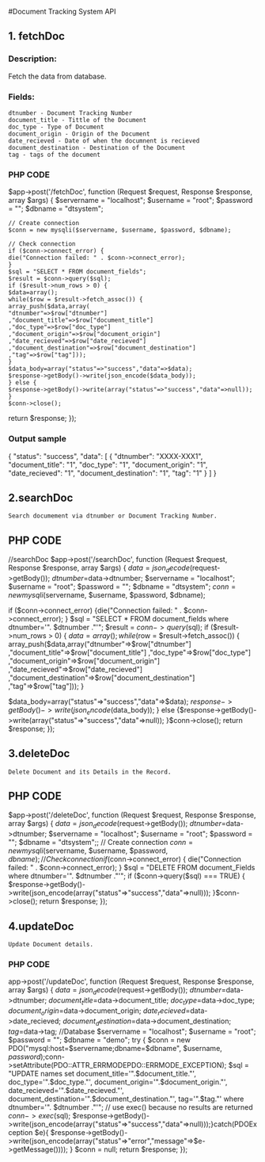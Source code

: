 #Document Tracking System API



## 1. fetchDoc

### Description:
Fetch the data from database.

### Fields:
    dtnumber - Document Tracking Number
    document_title - Tittle of the Document
    doc_type - Type of Document 
    document_origin - Origin of the Document
    date_recieved - Date of when the documnent is recieved
    document_destination - Destination of the Document
    tag - tags of the document


### PHP CODE


$app->post('/fetchDoc', function (Request $request, Response $response, array $args) {
    $servername = "localhost";
    $username = "root";
    $password = "";
    $dbname = "dtsystem";
    
    // Create connection
    $conn = new mysqli($servername, $username, $password, $dbname);
    
    // Check connection
    if ($conn->connect_error) {
    die("Connection failed: " . $conn->connect_error);
    }
    $sql = "SELECT * FROM document_fields";
    $result = $conn->query($sql);
    if ($result->num_rows > 0) {
    $data=array();
    while($row = $result->fetch_assoc()) {
    array_push($data,array(
    "dtnumber"=>$row["dtnumber"]
    ,"document_title"=>$row["document_title"]
    ,"doc_type"=>$row["doc_type"]
    ,"document_origin"=>$row["document_origin"]
    ,"date_recieved"=>$row["date_recieved"]
    ,"document_destination"=>$row["document_destination"]
    ,"tag"=>$row["tag"]));
    }
    $data_body=array("status"=>"success","data"=>$data);
    $response->getBody()->write(json_encode($data_body));
    } else {
    $response->getBody()->write(array("status"=>"success","data"=>null));
    }
    $conn->close();
return $response;
});

### Output sample
{
    "status": "success",
    "data": [
        {
            "dtnumber": "XXXX-XXX1",
            "document_title": "1",
            "doc_type": "1",
            "document_origin": "1",
            "date_recieved": "1",
            "document_destination": "1",
            "tag": "1"
        }
    ]
}

## 2.searchDoc
    Search documement via dtnumber or Document Tracking Number.

## PHP CODE
//searchDoc
$app->post('/searchDoc', function (Request $request, Response $response, array $args) {
$data=json_decode($request->getBody());
$dtnumber =$data->dtnumber;
$servername = "localhost";
$username = "root";
$password = "";
$dbname = "dtsystem";
$conn = new mysqli($servername, $username, $password, $dbname);

if ($conn->connect_error) {die("Connection failed: " . $conn->connect_error);
}
$sql = "SELECT * FROM document_fields where dtnumber='". $dtnumber ."'";
$result = $conn->query($sql);
if ($result->num_rows > 0) {
$data=array();while($row = $result->fetch_assoc()) {
array_push($data,array("dtnumber"=>$row["dtnumber"]
,"document_title"=>$row["document_title"]
,"doc_type"=>$row["doc_type"]
,"document_origin"=>$row["document_origin"]
,"date_recieved"=>$row["date_recieved"]
,"document_destination"=>$row["document_destination"]
,"tag"=>$row["tag"]));
}

$data_body=array("status"=>"success","data"=>$data);
$response->getBody()->write(json_encode($data_body));
} else {$response->getBody()->write(array("status"=>"success","data"=>null));
}$conn->close();
return $response;
});





## 3.deleteDoc
    Delete Document and its Details in the Record.


## PHP CODE
$app->post('/deleteDoc', function (Request $request, Response $response, array $args) {
$data=json_decode($request->getBody());
$dtnumber =$data->dtnumber;
$servername = "localhost";
$username = "root";
$password = "";
$dbname = "dtsystem";;
// Create connection
$conn = new mysqli($servername, $username, $password, $dbname);
// Check connection
if ($conn->connect_error) {
die("Connection failed: " . $conn->connect_error);
}
$sql = "DELETE FROM document_Fields where dtnumber='". $dtnumber ."'";
if ($conn->query($sql) === TRUE) {
    $response->getBody()->write(json_encode(array("status"=>"success","data"=>null)));
}$conn->close();
return $response;
});




## 4.updateDoc
    Update Document details.


### PHP CODE


app->post('/updateDoc', function (Request $request, Response $response, array $args) {
$data=json_decode($request->getBody());
$dtnumber=$data->dtnumber;
$document_title=$data->document_title;
$doc_type=$data->doc_type;
$document_origin=$data->document_origin;
$date_recieved=$data->date_recieved;
$document_destination=$data->document_destination;
$tag=$data->tag;
//Database
$servername = "localhost";
$username = "root";
$password = "";
$dbname = "demo";
try {
$conn = new PDO("mysql:host=$servername;dbname=$dbname", $username, $password);$conn->setAttribute(PDO::ATTR_ERRMODEPDO::ERRMODE_EXCEPTION);
$sql = "UPDATE names set 
document_title='".$document_title."',
doc_type='".$doc_type."',
document_origin='".$document_origin."',
date_recieved='".$date_recieved."',
document_destination='".$document_destination."',
tag='".$tag."' where dtnumber='". $dtnumber ."'";
// use exec() because no results are returned
$conn->exec($sql);
$response->getBody()->write(json_encode(array("status"=>"success","data"=>null)));}catch(PDOException $e){
$response->getBody()->write(json_encode(array("status"=>"error","message"=>$e->getMessage())));
}
$conn = null;
return $response;
});



